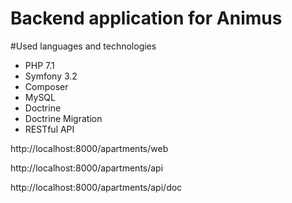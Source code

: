 Backend application for Animus
==============================

#Used languages and technologies
- PHP 7.1
- Symfony 3.2
- Composer
- MySQL
- Doctrine
- Doctrine Migration
- RESTful API


http://localhost:8000/apartments/web

http://localhost:8000/apartments/api

http://localhost:8000/apartments/api/doc

